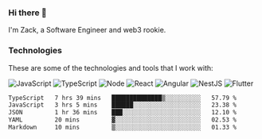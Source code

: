 ### Hi there 👋
I'm Zack, a Software Engineer and web3 rookie.

### Technologies
These are some of the technologies and tools that I work with:

![JavaScript](https://img.shields.io/badge/JavaScript-323330.svg?logo=javascript&logoColor=F7DF1E) 
![TypeScript](https://img.shields.io/badge/TypeScript-007ACC.svg?logo=typescript&logoColor=white) 
![Node](https://img.shields.io/badge/Node.js-43853D.svg?logo=node.js&logoColor=white)
![React](https://img.shields.io/badge/React-20232a.svg?logo=react&logoColor=61DAFB) 
![Angular](https://img.shields.io/badge/Angular-E23237.svg?logo=angularjs&logoColor=white)
![NestJS](https://img.shields.io/badge/NestJS-E0234E?logo=nestjs&logoColor=white)
![Flutter](https://img.shields.io/badge/Flutter-02569B.svg?logo=flutter&logoColor=white)

<!--START_SECTION:waka-->

```txt
TypeScript   7 hrs 39 mins   ██████████████▒░░░░░░░░░░   57.79 %
JavaScript   3 hrs 5 mins    ██████░░░░░░░░░░░░░░░░░░░   23.38 %
JSON         1 hr 36 mins    ███░░░░░░░░░░░░░░░░░░░░░░   12.10 %
YAML         20 mins         ▓░░░░░░░░░░░░░░░░░░░░░░░░   02.53 %
Markdown     10 mins         ▒░░░░░░░░░░░░░░░░░░░░░░░░   01.33 %
```

<!--END_SECTION:waka-->
